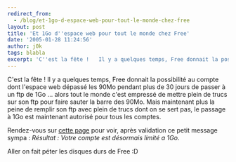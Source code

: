 ```yaml
---
redirect_from:
  - /blog/et-1go-d-espace-web-pour-tout-le-monde-chez-free
layout: post
title: 'Et 1Go d''espace web pour tout le monde chez Free'
date: '2005-01-28 11:24:56'
author: j0k
tags: blabla
excerpt: 'C''est la fête !   Il y a quelques temps, Free donnait la possibilité au compte dont l''espace web dépassé les 90Mo pendant plus de 30 jours de passer à un ftp de 1Go ... alors tout le monde c''est empressé de mettre plein de trucs sur son ftp pour faire sauter la barre des 90Mo.   )   Mais maintenant plus la peine de remplir son ftp avec plein de trucs dont      ...'
---
```


C'est la fête !   Il y a quelques temps, Free donnait la possibilité au compte dont l'espace web dépassé les 90Mo pendant plus de 30 jours de passer à un ftp de 1Go ... alors tout le monde c'est empressé de mettre plein de trucs sur son ftp pour faire sauter la barre des 90Mo.      Mais maintenant plus la peine de remplir son ftp avec plein de trucs dont on se sert pas, le passage à 1Go est maintenant autorisé pour tous les comptes.

Rendez-vous sur [cette page](http://subscribe.free.fr/pperso/ungiga.html) pour voir, après validation ce petit message sympa : *Résultat : Votre compte est désormais limité a 1Go*.

Aller on fait péter les disques durs de Free :D
